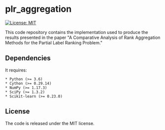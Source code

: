 # plr_aggregation
[![License: MIT](https://img.shields.io/badge/License-MIT-yellow.svg)](https://opensource.org/licenses/MIT)

This code repository contains the implementation used to produce the results presented in the paper "A Comparative Analysis of Rank Aggregation Methods for the Partial Label Ranking Problem."

## Dependencies

It requires:

    * Python (>= 3.6)
    * Cython (>= 0.29.14)
    * NumPy (>= 1.17.3)
    * SciPy (>= 1.3.2)
    * Scikit-learn (>= 0.23.0)
    

## License
The code is released under the MIT license.
